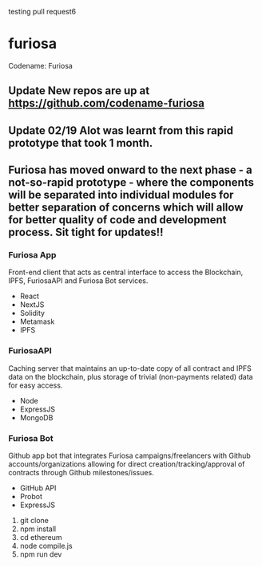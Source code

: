 testing pull request6
# furiosa
Codename: Furiosa

## Update New repos are up at https://github.com/codename-furiosa

## Update 02/19 Alot was learnt from this rapid prototype that took 1 month.

## Furiosa has moved onward to the next phase - a not-so-rapid prototype - where the components will be separated into individual modules for better separation of concerns which will allow for better quality of code and development process. Sit tight for updates!!

### Furiosa App
Front-end client that acts as central interface to access the Blockchain, IPFS, FuriosaAPI and Furiosa Bot services.

- React
- NextJS
- Solidity
- Metamask
- IPFS

### FuriosaAPI
Caching server that maintains an up-to-date copy of all contract and IPFS data on the blockchain, plus storage of trivial (non-payments related) data for easy access.

- Node
- ExpressJS
- MongoDB

### Furiosa Bot
Github app bot that integrates Furiosa campaigns/freelancers with Github accounts/organizations allowing for direct creation/tracking/approval of contracts through Github milestones/issues.

- GitHub API
- Probot
- ExpressJS

1) git clone
2) npm install
3) cd ethereum
4) node compile.js
5) npm run dev
